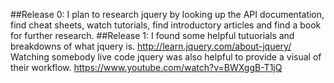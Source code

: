 ##Release 0:
I plan to research jquery by looking up the API documentation, find cheat sheets, watch tutorials, 
find introductory articles and find a book for further research.
##Release 1: 
I found some helpful tutuorials and breakdowns of what jquery is. 
http://learn.jquery.com/about-jquery/
Watching somebody live code jquery was also helpful to provide a visual of their workflow. 
https://www.youtube.com/watch?v=BWXggB-T1jQ
